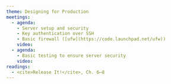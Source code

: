 ```yaml
---
theme: Designing for Production
meetings:
  - agenda:
    - Server setup and security
    - Key authentication over SSH
    - Basic firewall ([ufw](https://code.launchpad.net/ufw))
    video:
  - agenda:
    - Basic testing to ensure server security
    video:
readings:
  - <cite>Release It!</cite>, Ch. 6–8
---
```


